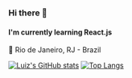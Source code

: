 ### Hi there 👋
#### I'm currently learning React.js


📍 Rio de Janeiro, RJ - Brazil

[![Luiz's GitHub stats](https://github-readme-stats.vercel.app/api?username=lfaires)](https://github.com/lfaires/github-readme-stats)
[![Top Langs](https://github-readme-stats.vercel.app/api/top-langs/?username=lfaires?theme=onedark)](https://github.com/lfaires/github-readme-stats)

<!--
**lfaires/lfaires** is a ✨ _special_ ✨ repository because its `README.md` (this file) appears on your GitHub profile.

Here are some ideas to get you started:

- 🔭 I’m currently working on ...
- 🌱 I’m currently learning ...
- 👯 I’m looking to collaborate on ...
- 🤔 I’m looking for help with ...
- 💬 Ask me about ...
- 📫 How to reach me: ...
- 😄 Pronouns: ...
- ⚡ Fun fact: ...
-->
